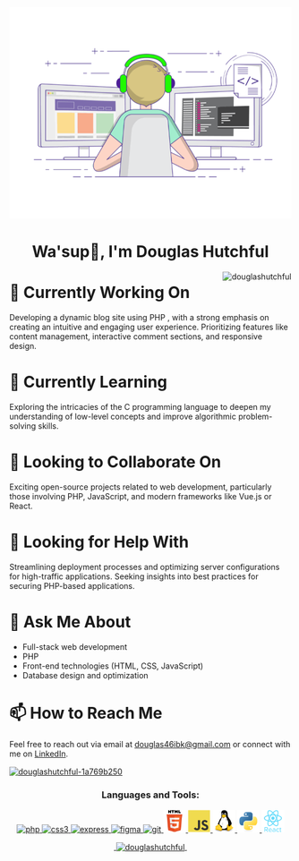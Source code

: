 ![header](https://github.com/DouglasHutchful1/DouglasHutchful1/blob/25db916d7e39e3163275741ec6adafde3cbb9ca0/giphy.gif)

<h1 align="center">Wa'sup👋, I'm Douglas Hutchful</h1>
<!-- <h3 align="center">A passionate full stack developer .</h3> -->

<p align="center"><img align="right" src="https://github-readme-stats.vercel.app/api/top-langs?username=douglashutchful1&show_icons=true&locale=en&layout=compact&hide=jupyter%20notebook&theme=algolia" alt="douglashutchful" /></p>

# 🔭 Currently Working On
Developing a dynamic blog site using PHP , with a strong emphasis on creating an intuitive and engaging user experience. Prioritizing features like  content management, interactive comment sections, and responsive design.

# 🌱 Currently Learning
Exploring the intricacies of the C programming language to deepen my understanding of low-level concepts and improve algorithmic problem-solving skills.

# 👯 Looking to Collaborate On
Exciting open-source projects related to web development, particularly those involving PHP, JavaScript, and modern frameworks like Vue.js or React.

# 🤔 Looking for Help With
Streamlining deployment processes and optimizing server configurations for high-traffic applications. Seeking insights into best practices for securing PHP-based applications.

# 💬 Ask Me About
- Full-stack web development
- PHP 
- Front-end technologies (HTML, CSS, JavaScript)
- Database design and optimization

# 📫 How to Reach Me
Feel free to reach out via email at [douglas46ibk@gmail.com](mailto:douglas46ibk@gmail.com) or connect with me on [LinkedIn](http://linkedin.com/in/douglas-hutchful-45462927b).





<p align="center">

<a href="http://linkedin.com/in/douglas-hutchful-45462927b" target="blank"><img align="center" src="https://raw.githubusercontent.com/rahuldkjain/github-profile-readme-generator/master/src/images/icons/Social/linked-in-alt.svg" alt="douglashutchful-1a769b250" height="30" width="40" /></a>
</p>

<h3 align="center">Languages and Tools:</h3>
<p align="center"> <a href="https://www.php.net/" target="_blank" rel="noreferrer"> <img src="https://img.icons8.com/offices/48/000000/php-logo.png" alt="php" width="40" height="40"/> </a> <a href="https://dotnet.microsoft.com/en-us/languages/csharp" target="_blank" rel="noreferrer"> <img src="https://img.icons8.com/color/48/000000/c-sharp-logo.png" alt="css3" width="40" height="40"/> </a> <a href="https://www.mysql.com/" target="_blank" rel="noreferrer"> <img src="https://img.icons8.com/color/48/000000/mysql-logo.png" alt="express" width="40" height="40"/> </a> <a href="https://www.figma.com/" target="_blank" rel="noreferrer"> <img src="https://www.vectorlogo.zone/logos/figma/figma-icon.svg" alt="figma" width="40" height="40"/> </a> <a href="https://git-scm.com/" target="_blank" rel="noreferrer"> <img src="https://www.vectorlogo.zone/logos/git-scm/git-scm-icon.svg" alt="git" width="40" height="40"/> </a> <a href="https://www.w3.org/html/" target="_blank" rel="noreferrer"> <img src="https://raw.githubusercontent.com/devicons/devicon/master/icons/html5/html5-original-wordmark.svg" alt="html5" width="40" height="40"/> </a> <a href="https://developer.mozilla.org/en-US/docs/Web/JavaScript" target="_blank" rel="noreferrer"> <img src="https://raw.githubusercontent.com/devicons/devicon/master/icons/javascript/javascript-original.svg" alt="javascript" width="40" height="40"/> </a> <a href="https://www.linux.org/" target="_blank" rel="noreferrer"> <img src="https://raw.githubusercontent.com/devicons/devicon/master/icons/linux/linux-original.svg" alt="linux" width="40" height="40"/> </a>  <a href="https://www.python.org" target="_blank" rel="noreferrer"> <img src="https://raw.githubusercontent.com/devicons/devicon/master/icons/python/python-original.svg" alt="python" width="40" height="40"/> </a> <a href="https://reactjs.org/" target="_blank" rel="noreferrer"> <img src="https://raw.githubusercontent.com/devicons/devicon/master/icons/react/react-original-wordmark.svg" alt="react" width="40" height="40"/>  </p>

<p align="center">&nbsp;<img align="center" src="https://github-readme-stats.vercel.app/api?username=douglashutchful1&show_icons=true&locale=en&card_width=500px&theme=algolia" alt="douglashutchful" />&nbsp;</p>
